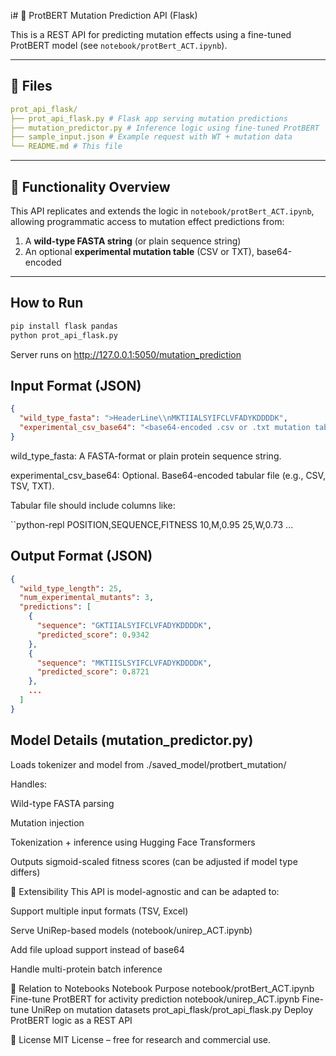 i# 🧬 ProtBERT Mutation Prediction API (Flask)

This is a REST API for predicting mutation effects using a fine-tuned ProtBERT model (see `notebook/protBert_ACT.ipynb`).

---

## 📁 Files

```yaml
prot_api_flask/
├── prot_api_flask.py # Flask app serving mutation predictions
├── mutation_predictor.py # Inference logic using fine-tuned ProtBERT
├── sample_input.json # Example request with WT + mutation data
└── README.md # This file

```

---

## 🧠 Functionality Overview

This API replicates and extends the logic in `notebook/protBert_ACT.ipynb`, allowing programmatic access to mutation effect predictions from:

1. A **wild-type FASTA string** (or plain sequence string)
2. An optional **experimental mutation table** (CSV or TXT), base64-encoded

---

## How to Run

```bash
pip install flask pandas
python prot_api_flask.py
```

Server runs on http://127.0.0.1:5050/mutation_prediction


## Input Format (JSON)

```json
{
  "wild_type_fasta": ">HeaderLine\\nMKTIIALSYIFCLVFADYKDDDDK",
  "experimental_csv_base64": "<base64-encoded .csv or .txt mutation table>"
}
```

wild_type_fasta: A FASTA-format or plain protein sequence string.

experimental_csv_base64: Optional. Base64-encoded tabular file (e.g., CSV, TSV, TXT).

Tabular file should include columns like:

``python-repl
POSITION,SEQUENCE,FITNESS
10,M,0.95
25,W,0.73
...


## Output Format (JSON)

```json
{
  "wild_type_length": 25,
  "num_experimental_mutants": 3,
  "predictions": [
    {
      "sequence": "GKTIIALSYIFCLVFADYKDDDDK",
      "predicted_score": 0.9342
    },
    {
      "sequence": "MKTIISLSYIFCLVFADYKDDDDK",
      "predicted_score": 0.8721
    },
    ...
  ]
}
```

##  Model Details (mutation_predictor.py)
Loads tokenizer and model from ./saved_model/protbert_mutation/

Handles:

Wild-type FASTA parsing

Mutation injection

Tokenization + inference using Hugging Face Transformers

Outputs sigmoid-scaled fitness scores (can be adjusted if model type differs)


🔄 Extensibility
This API is model-agnostic and can be adapted to:

Support multiple input formats (TSV, Excel)

Serve UniRep-based models (notebook/unirep_ACT.ipynb)

Add file upload support instead of base64

Handle multi-protein batch inference

🧬 Relation to Notebooks
Notebook	Purpose
notebook/protBert_ACT.ipynb	Fine-tune ProtBERT for activity prediction
notebook/unirep_ACT.ipynb	Fine-tune UniRep on mutation datasets
prot_api_flask/prot_api_flask.py	Deploy ProtBERT logic as a REST API

📄 License
MIT License – free for research and commercial use.


